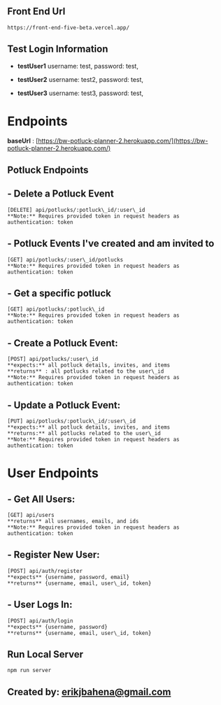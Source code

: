 ## **Front End Url**
    https://front-end-five-beta.vercel.app/

## **Test Login Information**

- **testUser1**
    username: test,
    password: test,

- **testUser2**
    username: test2,
    password: test,

- **testUser3**
    username: test3,
    password: test,

# **Endpoints**

**baseUrl** : [https://bw-potluck-planner-2.herokuapp.com/](https://bw-potluck-planner-2.herokuapp.com/)

## **Potluck Endpoints**

## - **Delete a Potluck Event**

    [DELETE] api/potlucks/:potluck\_id/:user\_id
    **Note:** Requires provided token in request headers as authentication: token

## - **Potluck Events I&#39;ve created and am invited to**

    [GET] api/potlucks/:user\_id/potlucks
    **Note:** Requires provided token in request headers as authentication: token

## - **Get a specific potluck**

    [GET] api/potlucks/:potluck\_id
    **Note:** Requires provided token in request headers as authentication: token

## - **Create a Potluck Event:**

    [POST] api/potlucks/:user\_id
    **expects:** all potluck details, invites, and items
    **returns** : all potlucks related to the user\_id
    **Note:** Requires provided token in request headers as authentication: token

## - **Update a Potluck Event:**

    [PUT] api/potlucks/:potluck\_id/:user\_id
    **expects:** all potluck details, invites, and items
    **returns:** all potlucks related to the user\_id
    **Note:** Requires provided token in request headers as authentication: token

# **User Endpoints**

## - **Get All Users:**

    [GET] api/users
    **returns** all usernames, emails, and ids
    **Note:** Requires provided token in request headers as authentication: token

## - **Register New User:**

    [POST] api/auth/register
    **expects** {username, password, email}
    **returns** {username, email, user\_id, token}

## - **User Logs In:**

    [POST] api/auth/login
    **expects** {username, password}
    **returns** {username, email, user\_id, token}

## **Run Local Server**

    npm run server

## **Created by: erikjbahena@gmail.com**